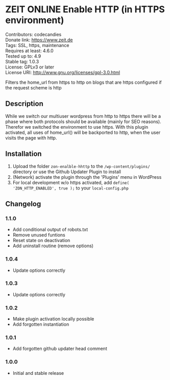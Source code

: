 # ZEIT ONLINE Enable HTTP (in HTTPS environment)
Contributors: codecandies  
Donate link: https://www.zeit.de  
Tags: SSL, https, maintenance  
Requires at least: 4.6.0  
Tested up to: 4.9  
Stable tag: 1.0.3  
License: GPLv3 or later  
License URI: http://www.gnu.org/licenses/gpl-3.0.html  

Filters the home_url from https to http on blogs that are https configured if the request scheme is http

## Description

While we switch our multiuser wordpress from http to https there will be a phase where both protocols should be available (mainly for SEO reasons). Therefor we switched the environment to use https. With this plugin activated, all uses of home_url() will be backported to http, when the user visits the page with http.

## Installation

1. Upload the folder `zon-enalble-hhttp` to the `/wp-content/plugins/` directory or use the Github Updater Plugin to install
2. (Network) activate the plugin through the 'Plugins' menu in WordPress
3. For local development w/o https activated, add `define( 'ZON_HTTP_ENABLED', true );` to your `local-config.php`

## Changelog

### 1.1.0
- Add conditional output of robots.txt
- Remove unused funtions
- Reset state on deactivation
- Add uninstall routine (remove options)

### 1.0.4
- Update options correctly

### 1.0.3
- Update options correctly

### 1.0.2
- Make plugin activation locally possible
- Add forgotten instantiation

### 1.0.1
- Add forgotten github updater head comment

### 1.0.0
- Initial and stable release
